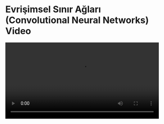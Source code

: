 # Evrişimsel Sınır Ağları (Convolutional Neural Networks) Video

<video width="95%" controls>
    <source src="https://drive.google.com/uc?export=view&id=1_Uzyi6-ALJgRreQ_yk-QFTBUdddWeVOT" type='video/mp4'>
</video>
